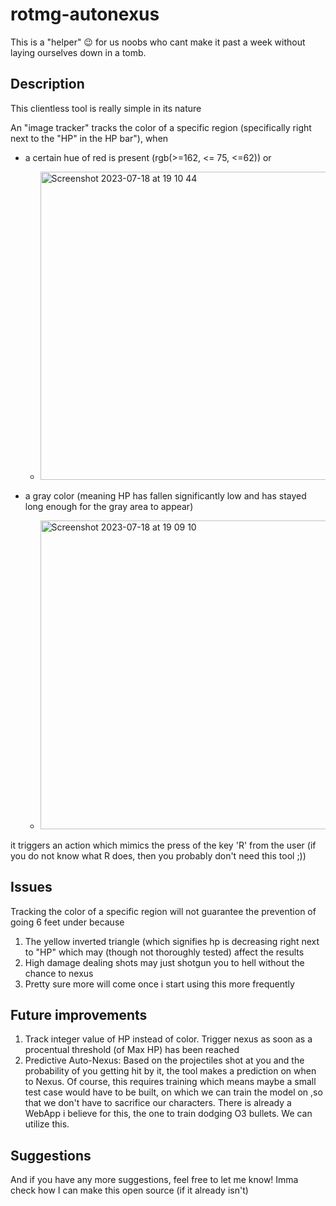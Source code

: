# rotmg-autonexus
This is a "helper" 😉 for us noobs who cant make it past a week without laying ourselves down in a tomb. 

## Description
This clientless tool is really simple in its nature


An "image tracker" tracks the color of a specific region (specifically right next to the "HP" in the HP bar"), when 
- a certain hue of red is present (rgb(>=162, <= 75, <=62)) or
  - <img width="493" alt="Screenshot 2023-07-18 at 19 10 44" src="https://github.com/aimanalrafi/rotmg-autonexus/assets/80934568/16cf8022-06ab-4988-899d-47d78f82d05b">
 
- a gray color (meaning HP has fallen significantly low and has stayed long enough for the gray area to appear)
  - <img width="494" alt="Screenshot 2023-07-18 at 19 09 10" src="https://github.com/aimanalrafi/rotmg-autonexus/assets/80934568/6042b6c7-ed4b-424b-bc37-bcb173a01be1">

it triggers an action which mimics the press of the key 'R' from the user (if you do not know what R does, then you probably don't need this tool ;))

## Issues
Tracking the color of a specific region will not guarantee the prevention of going 6 feet under because
1. The yellow inverted triangle (which signifies hp is decreasing right next to "HP" which may (though not thoroughly tested) affect the results
2. High damage dealing shots may just shotgun you to hell without the chance to nexus
3. Pretty sure more will come once i start using this more frequently

## Future improvements
1. Track integer value of HP instead of color. Trigger nexus as soon as a procentual threshold (of Max HP) has been reached
2. Predictive Auto-Nexus: Based on the projectiles shot at you and the probability of you getting hit by it, the tool makes a prediction on when to Nexus. Of course, this requires training which means maybe a small test case would have to be built, on which we can train the model on ,so that we don't have to sacrifice our characters. There is already a WebApp i believe for this, the one to train dodging O3 bullets. We can utilize this.

## Suggestions
And if you have any more suggestions, feel free to let me know! Imma check how I can make this open source (if it already isn't)
